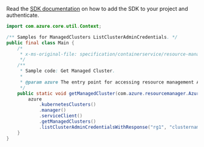 Read the [SDK documentation](https://github.com/Azure/azure-sdk-for-java/blob/azure-resourcemanager_2.15.0/sdk/resourcemanager/azure-resourcemanager/README.md) on how to add the SDK to your project and authenticate.

```java
import com.azure.core.util.Context;

/** Samples for ManagedClusters ListClusterAdminCredentials. */
public final class Main {
    /*
     * x-ms-original-file: specification/containerservice/resource-manager/Microsoft.ContainerService/stable/2022-04-01/examples/ManagedClustersListClusterCredentialResult.json
     */
    /**
     * Sample code: Get Managed Cluster.
     *
     * @param azure The entry point for accessing resource management APIs in Azure.
     */
    public static void getManagedCluster(com.azure.resourcemanager.AzureResourceManager azure) {
        azure
            .kubernetesClusters()
            .manager()
            .serviceClient()
            .getManagedClusters()
            .listClusterAdminCredentialsWithResponse("rg1", "clustername1", null, Context.NONE);
    }
}
```
